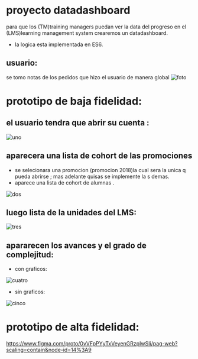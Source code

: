 # proyecto datadashboard
para que los (TM)training managers puedan ver la data del progreso en el (LMS)learning management system crearemos un datadashboard.
- la logica esta implementada en ES6.


## usuario:
se tomo notas de los pedidos que hizo el usuario de manera global
![foto](https://scontent-scl1-1.xx.fbcdn.net/v/t1.15752-9/35348807_1664476943605784_6856292960187711488_n.png?_nc_cat=0&oh=4be724a14d53b7148f5282a7965c6975&oe=5BC1A879)

# prototipo de baja fidelidad:
## el usuario tendra que abrir su cuenta :

![uno](https://scontent-scl1-1.xx.fbcdn.net/v/t1.15752-9/35265650_1664436620276483_8029700329220079616_n.jpg?_nc_cat=0&oh=e88cccba2efd8c14d9f8100371b3dc83&oe=5BAD4CD3)

## aparecera una lista de cohort de las promociones
- se selecionara una promocion (promocion 2018)la cual sera la unica q pueda abrirse ; mas adelante quisas se implemente la s demas.
- aparece una lista de cohort de alumnas .

![dos](https://scontent-scl1-1.xx.fbcdn.net/v/t1.15752-9/35416132_1664443180275827_6780019348942618624_n.jpg?_nc_cat=0&oh=4954683e01d9dbecf07717382d05f496&oe=5BA1E1B6)

## luego lista de la unidades del LMS:

![tres](https://scontent-scl1-1.xx.fbcdn.net/v/t1.15752-9/35242218_1664433620276783_2480529628473589760_n.jpg?_nc_cat=0&oh=b802803d0eccbb0db5cea720de3f3337&oe=5BB413D7) 

## apararecen los avances y el grado de complejitud:

 - con graficos:
 
![cuatro](https://scontent-scl1-1.xx.fbcdn.net/v/t1.15752-9/35264717_1664431973610281_4178843217246027776_n.jpg?_nc_cat=0&oh=f768c98fcd0e283e365b2fef1eeb0a6c&oe=5BBF7191)

 - sin graficos:

![cinco](https://scontent-scl1-1.xx.fbcdn.net/v/t1.15752-9/35362256_1664441916942620_6630528549734318080_n.jpg?_nc_cat=0&oh=15c9ecca0e47f44974d92faaf3ed7b32&oe=5BAFA2B3)

# prototipo de alta fidelidad:
https://www.figma.com/proto/0vVFpPYyTxVeyenGRzpIwSIi/pag-web?scaling=contain&node-id=14%3A9

